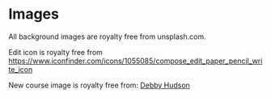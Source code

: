 # Images

All background images are royalty free from unsplash.com.

Edit icon is royalty free from https://www.iconfinder.com/icons/1055085/compose_edit_paper_pencil_write_icon

New course image is royalty free from: [Debby Hudson](https://unsplash.com/@hudsoncrafted?utm_content=creditCopyText&utm_medium=referral&utm_source=unsplash)
  
